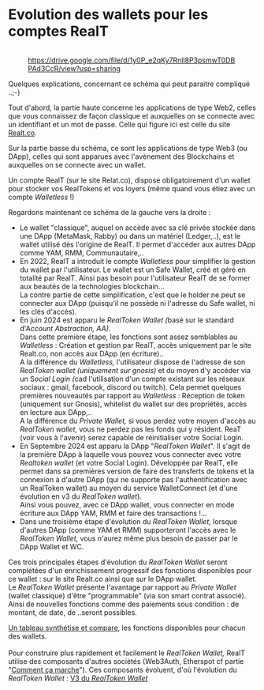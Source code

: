 # Evolution des wallets pour les comptes RealT

<figure><img src="../../.gitbook/assets/image (303).png" alt=""><figcaption><p><a href="https://drive.google.com/file/d/1y0P_e2qKy7Rnll8P3psmwT0DBPAd3CcR/view?usp=sharing">https://drive.google.com/file/d/1y0P_e2qKy7Rnll8P3psmwT0DBPAd3CcR/view?usp=sharing</a></p></figcaption></figure>

Quelques explications, concernant ce schéma qui peut paraitre compliqué ..;-)

Tout d'abord, la partie haute concerne les applications de type Web2, celles que vous connaissez de façon classique et auxquelles on se connecte avec un identifiant et un mot de passe. Celle qui figure ici est celle du site  [Realt.co](https://realt.co/).

Sur la partie basse du schéma, ce sont les applications de type Web3 (ou DApp), celles qui sont apparues avec l'avènement des Blockchains et auxquelles on se connecte avec un wallet.

Un compte RealT (sur le site Relat.co), dispose obligatoirement d'un wallet pour stocker vos RealTokens et vos loyers (même quand vous étiez avec un compte _Walletless_ !)

Regardons maintenant ce schéma de la gauche vers la droite :&#x20;

* Le wallet "classique", auquel on accède avec sa clé privée stockée dans une DApp (MetaMask, Rabby) ou dans un matériel (Ledger,..), est le wallet utilisé dès l'origine de RealT. Il permet d'accéder aux autres DApp comme YAM, RMM, Communautaire,..
* En 2022, RealT a introduit le compte _Walletless_ pour simplifier la gestion du wallet par l'utilisateur. Le wallet est un Safe Wallet, créé et géré en totalité par RealT. Ainsi pas besoin pour l'utilisateur RealT de se former aux beautés de la technologies blockchain...\
  La contre partie de cette simplification, c'est que le holder ne peut se connecter aux DApp (puisqu'il ne possède ni l'adresse du Safe wallet, ni les clés d'accès).
* En juin 2024 est apparu le _RealToken Wallet (_&#x62;asé sur le standard d'&#x41;_&#x63;count Abstraction, AA)._\
  Dans cette première étap&#x65;_,_ les fonctions sont assez semblables au _Walletless_ : Création et gestion par RealT, accès uniquement par le site Realt.co, non accès aux DApp (en écriture)..\
  A la différence du _Walletless,_ l'utilisateur dispose de l'adresse de son _RealToken wallet (uniquement sur gnosis)_ et du moyen d'y accéder via un &#x53;_&#x6F;cial Login (_&#x63;ad l'utilisation d'un compte existant sur les réseaux sociaux : gmail, facebook, discord ou twitch). Cela permet quelques premières nouveautés par rapport au _Walletless :_ Réception de token (uniquement sur Gnosis), whitelist du wallet sur des propriétés, accès en lecture aux DApp,..\
  A la différence du _Private Wallet,_ si vous perdez votre moyen d'accès au _RealToken wallet,_ vous ne perdez pas les fonds qui y résident. ReaT (voir vous à l'avenir) serez capable de réinitialiser votre Social Login.
* En Septembre 2024 est apparu la DApp "_RealToken Wallet_". Il s'agit de la première DApp à laquelle vous pouvez vous connecter avec votre _Realtoken wallet_ (et votre Social Login). Développée par RealT, elle permet dans sa premières version de faire des transferts de tokens et la connexion à d'autre DApp (qui ne supporte pas l'authentification avec un RealToken wallet) au moyen du service WalletConnect (et d'une évolution en v3 du _RealToken wallet_).\
  Ainsi vous pouvez, avec ce DApp wallet, vous connecter en mode écriture aux DApp YAM, RMM et faire des transactions !...
* Dans une troisième étape d'évolution du _RealToken Wallet,_ lorsque d'autres DApp (comme YAM et RMM) supporteront l'accès avec le _RealToken Wallet,_ vous n'aurez même plus besoin de passer par le DApp Wallet et WC.

Ces trois principales étapes d'évolution du _RealToken Wallet_ seront complétées d'un enrichissement progressif des fonctions disponibles pour ce wallet : sur le site Realt.co ainsi que sur le DApp wallet.\
Le _RealToken Wallet_ présente l'avantage par rapport au _Private Wallet_ (wallet classique) d'être "programmable" (via son smart contrat associé). Ainsi de nouvelles fonctions comme des paiements sous condition : de montant, de date, de ..seront possibles.

[Un tableau synthétise et compare](comparatif-entre-les-types-de-wallet.md), les fonctions disponibles pour chacun des wallets. \
\
Pour construire plus rapidement et facilement le _RealToken Wallet,_ RealT utilise des composants d'autres sociétés (Web3Auth, Etherspot cf partie "[Comment ça marche](le-realtoken-wallet-comment-ca-marche.md)"). Ces composants évoluent, d'où l'évolution du _RealToken Wallet_ : [V3 du _RealToken Wallet_ ](v3-du-smart-contract.md)

